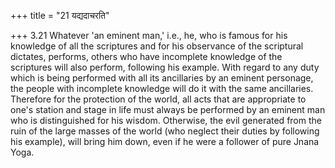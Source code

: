 +++
title = "21 यद्यदाचरति"

+++
3.21 Whatever 'an eminent man,' i.e., he, who is famous for his knowledge of all the scriptures and for his observance of the scriptural dictates, performs, others who have incomplete knowledge of the scriptures will also perform, following his example. With regard to any duty which is being performed with all its ancillaries by an eminent personage, the people with incomplete knowledge will do it with the same ancillaries. Therefore for the protection of the world, all acts that are appropriate to one's station and stage in life must always be
performed by an eminent man who is distinguished for his wisdom.
Otherwise, the evil generated from the ruin of the large masses of the
world (who neglect their duties by following his example), will bring
him down, even if he were a follower of pure Jnana Yoga.
